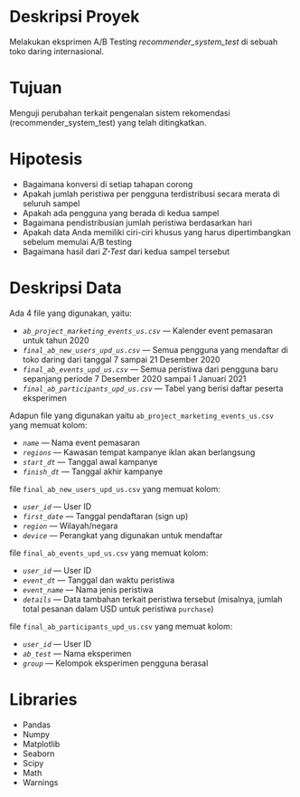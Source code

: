 # Deskripsi Proyek

Melakukan eksprimen A/B Testing *recommender_system_test* di sebuah toko daring internasional.

# Tujuan

Menguji perubahan terkait pengenalan sistem rekomendasi (recommender_system_test) yang telah ditingkatkan.

# Hipotesis

- Bagaimana konversi di setiap tahapan corong
- Apakah jumlah peristiwa per pengguna terdistribusi secara merata di seluruh sampel
- Apakah ada pengguna yang berada di kedua sampel
- Bagaimana pendistribusian jumlah peristiwa berdasarkan hari
- Apakah data Anda memiliki ciri-ciri khusus yang harus dipertimbangkan sebelum memulai A/B testing
- Bagaimana hasil dari *Z-Test* dari kedua sampel tersebut

# Deskripsi Data

Ada 4 file yang digunakan, yaitu:

- *`ab_project_marketing_events_us.csv`* — Kalender event pemasaran untuk tahun 2020
- *`final_ab_new_users_upd_us.csv`* — Semua pengguna yang mendaftar di toko daring dari tanggal 7 sampai 21 Desember 2020
- *`final_ab_events_upd_us.csv`* — Semua peristiwa dari pengguna baru sepanjang periode 7 Desember 2020 sampai 1 Januari 2021
- *`final_ab_participants_upd_us.csv`* — Tabel yang berisi daftar peserta eksperimen

Adapun file yang digunakan yaitu `ab_project_marketing_events_us.csv` yang memuat kolom:

- *`name`* — Nama event pemasaran
- *`regions`* — Kawasan tempat kampanye iklan akan berlangsung
- *`start_dt`* — Tanggal awal kampanye
- *`finish_dt`* — Tanggal akhir kampanye

file `final_ab_new_users_upd_us.csv` yang memuat kolom:

- *`user_id`* — User ID
- *`first_date`* — Tanggal pendaftaran (sign up)
- *`region`* — Wilayah/negara
- *`device`* — Perangkat yang digunakan untuk mendaftar

file `final_ab_events_upd_us.csv` yang memuat kolom:

- *`user_id`* — User ID
- *`event_dt`* — Tanggal dan waktu peristiwa
- *`event_name`* — Nama jenis peristiwa
- *`details`* — Data tambahan terkait peristiwa tersebut (misalnya, jumlah total pesanan dalam USD untuk peristiwa `purchase`)

file `final_ab_participants_upd_us.csv` yang memuat kolom:

- *`user_id`* — User ID
- *`ab_test`* — Nama eksperimen
- *`group`* — Kelompok eksperimen pengguna berasal

# Libraries

- Pandas
- Numpy
- Matplotlib
- Seaborn
- Scipy
- Math
- Warnings
